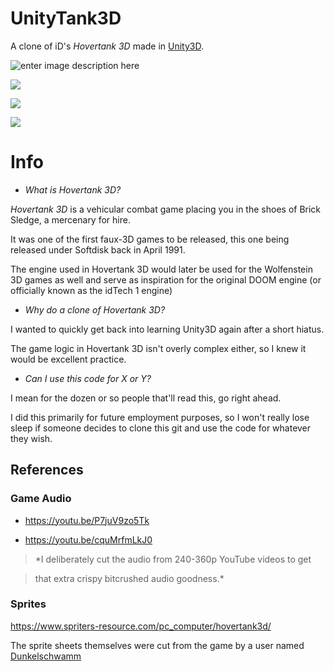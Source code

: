 # UnityTank3D

A clone of iD's *Hovertank 3D* made in [Unity3D](https://unity.com/).





![enter image description here](https://upload.wikimedia.org/wikipedia/en/a/af/Hovertank_3D_title_screen.jpg)



![](https://i.ibb.co/GxT3vS5/Unity-d-IVOs1e-Cx-O.png)

![](https://i.ibb.co/kqSQHb3/Unity-9cj7-Sxoh-IF.png)

![](https://i.ibb.co/tx7F6W9/Unity-JIm-Ecq-MOiw.png)



# Info



 - *What is Hovertank 3D?*



*Hovertank 3D* is a vehicular combat game placing you in the shoes of Brick Sledge, a mercenary for hire.



It was one of the first faux-3D games to be released, this one being released under Softdisk back in April 1991.



The engine used in Hovertank 3D would later be used for the Wolfenstein 3D games as well and serve as inspiration for the original DOOM engine (or officially known as the idTech 1 engine)



- *Why do a clone of Hovertank 3D?*



I wanted to quickly get back into learning Unity3D again after a short hiatus.



The game logic in Hovertank 3D isn't overly complex either, so I knew it would be excellent practice.



 - *Can I use this code for X or Y?*

 

I mean for the dozen or so people that'll read this, go right ahead.



I did this primarily for future employment purposes, so I won't really lose sleep if someone decides to clone this git and use the code for whatever they wish.



## References



### Game Audio

 - https://youtu.be/P7juV9zo5Tk

 -  https://youtu.be/cquMrfmLkJ0



>   *I deliberately cut the audio from 240-360p YouTube videos to get

> that extra crispy bitcrushed audio goodness.*



### Sprites

https://www.spriters-resource.com/pc_computer/hovertank3d/



The sprite sheets themselves were cut from the game by a user named [Dunkelschwamm](https://www.spriters-resource.com/submitter/Dunkelschwamm/)

